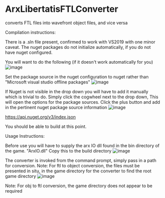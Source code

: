 # ArxLibertatisFTLConverter
converts FTL files into wavefront object files, and vice versa 


Compilation instructions:

There is a .sln file present, confirmed to work with VS2019 with one minor caveat. 
The nuget packages do not initialize automatically, if you do not have nuget configured. 

You will want to do the following (if it doesn't work automatically for you)
![image](https://user-images.githubusercontent.com/991507/189041624-bb8cf607-9db0-427e-ae3b-f05d80ae43ca.png)

Set the package source in the nuget configuration to nuget rather than "Microsoft visual studio offline packages"
![image](https://user-images.githubusercontent.com/991507/189041725-84d2b6aa-6eff-41a8-a5ac-9be939926764.png)

If Nuget is not visible in the drop down you will have to add it manually which is trivial to do. 
Simply click the cogwheel next to the drop down, This will open the options for the package sources. 
Click the plus button and add in the pertinent nuget package source information
![image](https://user-images.githubusercontent.com/991507/189041920-aa6c9054-f1d5-4115-b35d-17a15a3384d0.png)

https://api.nuget.org/v3/index.json

You should be able to build at this point. 


Usage Instructions:

Before use you will have to supply the arx IO dll found in the bin directory of the game. "ArxIO.dll"
Copy this to the build directory
![image](https://user-images.githubusercontent.com/991507/189042280-2dc4e3b0-1240-45aa-a743-f14137784fc4.png)


The converter is invoked from the command prompt, simply pass in a path for conversion.
 Note: For ftl to object conversion, the files must be presented in situ, in the game directory for the converter to find the root game directory
![image](https://user-images.githubusercontent.com/991507/189042454-d7c437e7-968c-4e0a-b3e6-b7c77692d31e.png)

Note: For obj to ftl conversion, the game directory does not appear to be required


